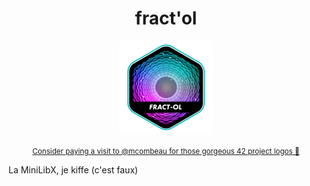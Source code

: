 <h1 align="center">fract'ol</h1>

<p align="center">
  <img src="https://github.com/mcombeau/mcombeau/blob/main/42_badges/fract-ole.png" />
</p>

<div style="text-align: center;">
  <small>
    <a href="https://github.com/mcombeau">Consider paying a visit to @mcombeau for those gorgeous 42 project logos 🤌</a>
  </small>
</div>


La MiniLibX, je kiffe (c'est faux)
